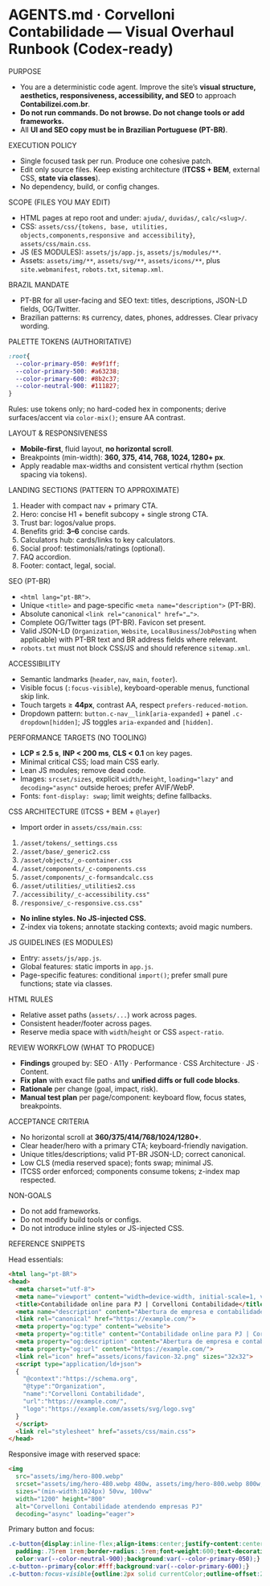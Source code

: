 # AGENTS.md · Corvelloni Contabilidade — Visual Overhaul Runbook (Codex-ready)

PURPOSE
- You are a deterministic code agent. Improve the site’s **visual structure, aesthetics, responsiveness, accessibility, and SEO** to approach **Contabilizei.com.br**.
- **Do not run commands. Do not browse. Do not change tools or add frameworks.**
- All **UI and SEO copy must be in Brazilian Portuguese (PT-BR)**.

EXECUTION POLICY
- Single focused task per run. Produce one cohesive patch.
- Edit only source files. Keep existing architecture (**ITCSS + BEM**, external CSS, **state via classes**).
- No dependency, build, or config changes.

SCOPE (FILES YOU MAY EDIT)
- HTML pages at repo root and under: `ajuda/`, `duvidas/`, `calc/<slug>/`.
- CSS: `assets/css/{tokens, base, utilities, objects,components,responsive and accessibility}`, `assets/css/main.css`.
- JS (ES MODULES): `assets/js/app.js`, `assets/js/modules/**`.
- Assets: `assets/img/**`, `assets/svg/**`, `assets/icons/**`, plus `site.webmanifest`, `robots.txt`, `sitemap.xml`.

BRAZIL MANDATE
- PT-BR for all user-facing and SEO text: titles, descriptions, JSON-LD fields, OG/Twitter.
- Brazilian patterns: `R$` currency, dates, phones, addresses. Clear privacy wording.

PALETTE TOKENS (AUTHORITATIVE)
```css
:root{
  --color-primary-050: #e9f1ff;
  --color-primary-500: #a63238;
  --color-primary-600: #8b2c37;
  --color-neutral-900: #111827;
}
```
Rules: use tokens only; no hard-coded hex in components; derive surfaces/accent via `color-mix()`; ensure AA contrast.

LAYOUT & RESPONSIVENESS
- **Mobile-first**, fluid layout, **no horizontal scroll**.
- Breakpoints (min-width): **360, 375, 414, 768, 1024, 1280+ px**.
- Apply readable max-widths and consistent vertical rhythm (section spacing via tokens).

LANDING SECTIONS (PATTERN TO APPROXIMATE)
1) Header with compact nav + primary CTA.
2) Hero: concise H1 + benefit subcopy + single strong CTA.
3) Trust bar: logos/value props.
4) Benefits grid: **3–6** concise cards.
5) Calculators hub: cards/links to key calculators.
6) Social proof: testimonials/ratings (optional).
7) FAQ accordion.
8) Footer: contact, legal, social.

SEO (PT-BR)
- `<html lang="pt-BR">`.
- Unique `<title>` and page-specific `<meta name="description">` (PT-BR).
- Absolute canonical `<link rel="canonical" href="…">`.
- Complete OG/Twitter tags (PT-BR). Favicon set present.
- Valid JSON-LD (`Organization`, `Website`, `LocalBusiness`/`JobPosting` when applicable) with PT-BR text and BR address fields where relevant.
- `robots.txt` must not block CSS/JS and should reference `sitemap.xml`.

ACCESSIBILITY
- Semantic landmarks (`header`, `nav`, `main`, `footer`).
- Visible focus (`:focus-visible`), keyboard-operable menus, functional skip link.
- Touch targets ≥ **44px**, contrast AA, respect `prefers-reduced-motion`.
- Dropdown pattern: `button.c-nav__link[aria-expanded]` + panel `.c-dropdown[hidden]`; JS toggles `aria-expanded` and `[hidden]`.

PERFORMANCE TARGETS (NO TOOLING)
- **LCP ≤ 2.5 s**, **INP < 200 ms**, **CLS < 0.1** on key pages.
- Minimal critical CSS; load main CSS early.
- Lean JS modules; remove dead code.
- Images: `srcset/sizes`, explicit `width/height`, `loading="lazy"` and `decoding="async"` outside heroes; prefer AVIF/WebP.
- Fonts: `font-display: swap`; limit weights; define fallbacks.

CSS ARCHITECTURE (ITCSS + BEM + `@layer`)
- Import order in `assets/css/main.css`:
1. `/asset/tokens/_settings.css`
2. `/asset/base/_generic2.css`
3. `/asset/objects/_o-container.css`
4. `/asset/components/_c-components.css`
5. `/asset/components/_c-formsandcalc.css`
6. `/asset/utilities/_utilities2.css`
7. `/accessibility/_c-accessibility.css"`
8. `/responsive/_c-responsive.css.css"`
- **No inline styles. No JS-injected CSS.**
- Z-index via tokens; annotate stacking contexts; avoid magic numbers.

JS GUIDELINES (ES MODULES)
- Entry: `assets/js/app.js`.
- Global features: static imports in `app.js`.
- Page-specific features: conditional `import()`; prefer small pure functions; state via classes.

HTML RULES
- Relative asset paths (`assets/...`) work across pages.
- Consistent header/footer across pages.
- Reserve media space with `width`/`height` or CSS `aspect-ratio`.

REVIEW WORKFLOW (WHAT TO PRODUCE)
- **Findings** grouped by: SEO · A11y · Performance · CSS Architecture · JS · Content.
- **Fix plan** with exact file paths and **unified diffs or full code blocks**.
- **Rationale** per change (goal, impact, risk).
- **Manual test plan** per page/component: keyboard flow, focus states, breakpoints.

ACCEPTANCE CRITERIA
- No horizontal scroll at **360/375/414/768/1024/1280+**.
- Clear header/hero with a primary CTA; keyboard-friendly navigation.
- Unique titles/descriptions; valid PT-BR JSON-LD; correct canonical.
- Low CLS (media reserved space); fonts swap; minimal JS.
- ITCSS order enforced; components consume tokens; z-index map respected.

NON-GOALS
- Do not add frameworks.
- Do not modify build tools or configs.
- Do not introduce inline styles or JS-injected CSS.

REFERENCE SNIPPETS

Head essentials:
~~~html
<html lang="pt-BR">
<head>
  <meta charset="utf-8">
  <meta name="viewport" content="width=device-width, initial-scale=1, viewport-fit=cover">
  <title>Contabilidade online para PJ | Corvelloni Contabilidade</title>
  <meta name="description" content="Abertura de empresa e contabilidade online integrada para PJ.">
  <link rel="canonical" href="https://example.com/">
  <meta property="og:type" content="website">
  <meta property="og:title" content="Contabilidade online para PJ | Corvelloni Contabilidade">
  <meta property="og:description" content="Abertura de empresa e contabilidade online integrada para PJ.">
  <meta property="og:url" content="https://example.com/">
  <link rel="icon" href="assets/icons/favicon-32.png" sizes="32x32">
  <script type="application/ld+json">
  {
    "@context":"https://schema.org",
    "@type":"Organization",
    "name":"Corvelloni Contabilidade",
    "url":"https://example.com/",
    "logo":"https://example.com/assets/svg/logo.svg"
  }
  </script>
  <link rel="stylesheet" href="assets/css/main.css">
</head>
~~~

Responsive image with reserved space:
~~~html
<img
  src="assets/img/hero-800.webp"
  srcset="assets/img/hero-480.webp 480w, assets/img/hero-800.webp 800w, assets/img/hero-1200.webp 1200w"
  sizes="(min-width:1024px) 50vw, 100vw"
  width="1200" height="800"
  alt="Corvelloni Contabilidade atendendo empresas PJ"
  decoding="async" loading="eager">
~~~

Primary button and focus:
~~~css
.c-button{display:inline-flex;align-items:center;justify-content:center;gap:.5rem;
  padding:.75rem 1rem;border-radius:.5rem;font-weight:600;text-decoration:none;
  color:var(--color-neutral-900);background:var(--color-primary-050);}
.c-button--primary{color:#fff;background:var(--color-primary-600);}
.c-button:focus-visible{outline:2px solid currentColor;outline-offset:2px;}
~~~
